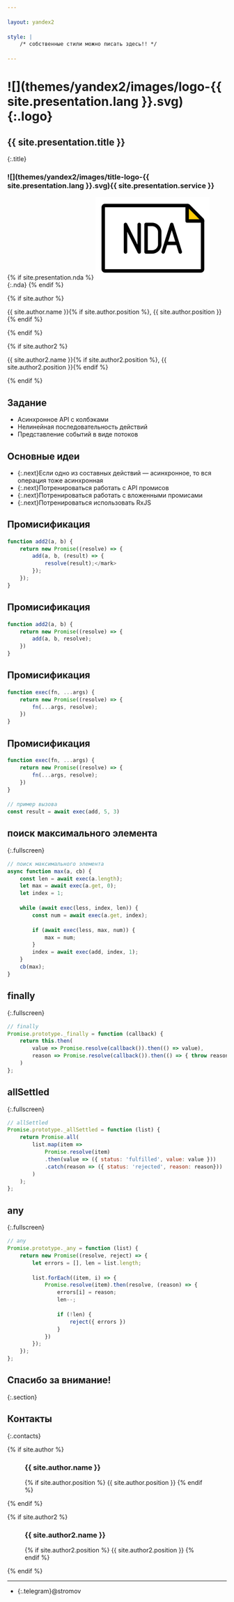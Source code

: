 ```yaml
---

layout: yandex2

style: |
    /* собственные стили можно писать здесь!! */

---
```


# ![](themes/yandex2/images/logo-{{ site.presentation.lang }}.svg){:.logo}

## {{ site.presentation.title }}
{:.title}

### ![](themes/yandex2/images/title-logo-{{ site.presentation.lang }}.svg){{ site.presentation.service }}

{% if site.presentation.nda %}
![](themes/yandex2/images/title-nda.svg)
{:.nda}
{% endif %}

<div class="authors">
{% if site.author %}
<p>{{ site.author.name }}{% if site.author.position %}, {{ site.author.position }}{% endif %}</p>
{% endif %}

{% if site.author2 %}
<p>{{ site.author2.name }}{% if site.author2.position %}, {{ site.author2.position }}{% endif %}</p>
{% endif %}

</div>

## Задание

- Асинхронное API с колбэками
- Нелинейная последовательность действий
- Представление событий в виде потоков

## Основные идеи

- {:.next}Если одно из составных действий — асинхронное, то вся операция тоже асинхронная
- {:.next}Потренироваться работать с API промисов
- {:.next}Потренироваться работать с вложенными промисами
- {:.next}Потренироваться использовать RxJS

## Промисификация

```js
function add2(a, b) {
    return new Promise((resolve) => {
        add(a, b, (result) => {
            resolve(result);</mark>
        });
    });
}
```

## Промисификация

```js
function add2(a, b) {
    return new Promise((resolve) => {
        add(a, b, resolve);
    })
}
```

## Промисификация

```js
function exec(fn, ...args) {
    return new Promise((resolve) => {
        fn(...args, resolve);
    })
}
```

## Промисификация

```js
function exec(fn, ...args) {
    return new Promise((resolve) => {
        fn(...args, resolve);
    })
}

// пример вызова
const result = await exec(add, 5, 3)
```

## поиск максимального элемента
{:.fullscreen}

```js
// поиск максимального элемента
async function max(a, cb) {
    const len = await exec(a.length);
    let max = await exec(a.get, 0);
    let index = 1;

    while (await exec(less, index, len)) {
        const num = await exec(a.get, index);

        if (await exec(less, max, num)) {
            max = num;
        }
        index = await exec(add, index, 1);
    }
    cb(max);
}
```

## finally
{:.fullscreen}

```js
// finally
Promise.prototype._finally = function (callback) {
    return this.then(
        value => Promise.resolve(callback()).then(() => value),
        reason => Promise.resolve(callback()).then(() => { throw reason })        
    )
};
```

## allSettled
{:.fullscreen}

```js
// allSettled
Promise.prototype._allSettled = function (list) {
    return Promise.all(
        list.map(item => 
            Promise.resolve(item)
            .then(value => ({ status: 'fulfilled', value: value }))
            .catch(reason => ({ status: 'rejected', reason: reason}))
        )
    );
};
```

## any
{:.fullscreen}

```js
// any
Promise.prototype._any = function (list) {
    return new Promise((resolve, reject) => {
        let errors = [], len = list.length;

        list.forEach((item, i) => {
            Promise.resolve(item).then(resolve, (reason) => {
                errors[i] = reason;
                len--;
                
                if (!len) { 
                    reject({ errors })
                }
            })
        });
    });
};
```

## Спасибо за внимание!
{:.section}

## Контакты 
{:.contacts}

{% if site.author %}

<figure markdown="1">

### {{ site.author.name }}

{% if site.author.position %}
{{ site.author.position }}
{% endif %}

</figure>

{% endif %}

{% if site.author2 %}

<figure markdown="1">

### {{ site.author2.name }}

{% if site.author2.position %}
{{ site.author2.position }}
{% endif %}

</figure>

{% endif %}

<!-- разделитель контактов -->
-------

<!-- left -->
<!-- - {:.skype}author -->
<!-- - {:.mail}author@yandex-team.ru -->
<!-- - {:.github}author -->

<!-- right -->
<!-- - {:.twitter}@author -->
<!-- - {:.facebook}author -->
- {:.telegram}@stromov

<!-- 

- {:.mail}author@yandex-team.ru
- {:.phone}+7-999-888-7766
- {:.github}author
- {:.bitbucket}author
- {:.twitter}@author
- {:.telegram}author
- {:.skype}author
- {:.instagram}author
- {:.facebook}author
- {:.vk}@author
- {:.ok}@author

-->
